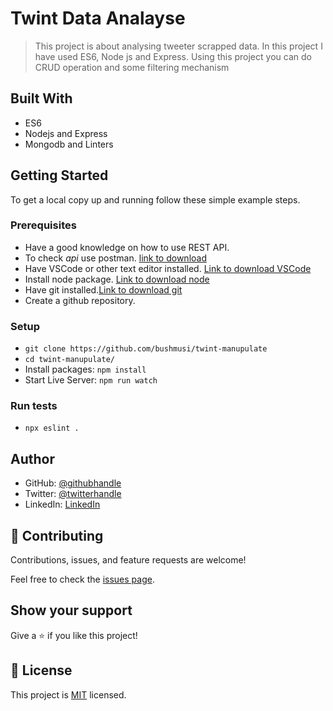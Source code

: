# Twint Data Analayse

> This project is about analysing tweeter scrapped data. In this project I have used ES6, Node js and Express. Using this project you can do CRUD operation and some filtering mechanism


## Built With

- ES6
- Nodejs and Express
- Mongodb and Linters


## Getting Started


To get a local copy up and running follow these simple example steps.

### Prerequisites
- Have a good knowledge on how to use REST API.
- To check _api_ use postman. [link to download](https://www.postman.com/downloads/)
- Have VSCode or other text editor installed. [Link to download VSCode](https://code.visualstudio.com/download)
- Install node package. [Link to download node](https://nodejs.org/en/download/)
- Have git installed.[Link to download git](https://git-scm.com/downloads)
- Create a github repository.

### Setup

- `git clone https://github.com/bushmusi/twint-manupulate`
- `cd twint-manupulate/`
- Install packages:  `npm install`
- Start Live Server: `npm run watch`

### Run tests

- `npx eslint .`

## Author

- GitHub: [@githubhandle](https://github.com/bushmusi)
- Twitter: [@twitterhandle](https://twitter.com/bushera_mestofa)
- LinkedIn: [LinkedIn](https://www.linkedin.com/in/bushra-mustofa-2620671b7/)

## 🤝 Contributing

Contributions, issues, and feature requests are welcome!

Feel free to check the [issues page](../../issues/).

## Show your support

Give a ⭐️ if you like this project!

## 📝 License

This project is [MIT](./MIT.md) licensed.
